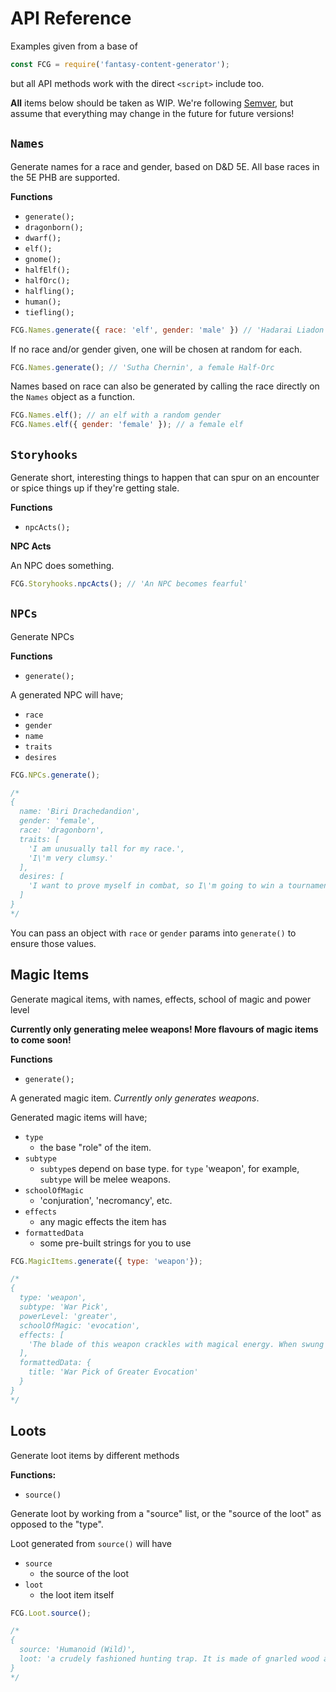 # API Reference

Examples given from a base of

```js
const FCG = require('fantasy-content-generator');
```

but all API methods work with the direct `<script>` include too.

**All** items below should be taken as WIP. We're following [Semver](https://semver.org/), but assume that everything may change in the future for future versions!

## `Names`

Generate names for a race and gender, based on D&D 5E. All base races in the 5E PHB are supported.

**Functions**

- `generate();`
- `dragonborn();`
- `dwarf();`
- `elf();`
- `gnome();`
- `halfElf();`
- `halfOrc();`
- `halfling();`
- `human();`
- `tiefling();`

```js
FCG.Names.generate({ race: 'elf', gender: 'male' }) // 'Hadarai Liadon'
```

If no race and/or gender given, one will be chosen at random for each.

```js
FCG.Names.generate(); // 'Sutha Chernin', a female Half-Orc
```

Names based on race can also be generated by calling the race directly on the `Names` object as a function.

```js
FCG.Names.elf(); // an elf with a random gender
FCG.Names.elf({ gender: 'female' }); // a female elf
```

## `Storyhooks`

Generate short, interesting things to happen that can spur on an encounter or spice things up if they're getting stale.

**Functions**

- `npcActs();`

**NPC Acts**

An NPC does something.

```js
FCG.Storyhooks.npcActs(); // 'An NPC becomes fearful'
```

## `NPCs`

Generate NPCs

**Functions**

- `generate();`

A generated NPC will have;

- `race`
- `gender`
- `name`
- `traits`
- `desires`

```js
FCG.NPCs.generate();

/*
{
  name: 'Biri Drachedandion',
  gender: 'female',
  race: 'dragonborn',
  traits: [
    'I am unusually tall for my race.',
    'I\'m very clumsy.'
  ],
  desires: [
    'I want to prove myself in combat, so I\'m going to win a tournament.'
  ]
}
*/
```

You can pass an object with `race` or `gender` params into `generate()` to ensure those values.

## Magic Items

Generate magical items, with names, effects, school of magic and power level

**Currently only generating melee weapons! More flavours of magic items to come soon!**

**Functions**

- `generate();`

A generated magic item. *Currently only generates weapons*.

Generated magic items will have;

- `type`
  - the base "role" of the item.
- `subtype`
  - `subtype`s depend on base type. for `type` 'weapon', for example, `subtype` will be melee weapons.
- `schoolOfMagic`
  - 'conjuration', 'necromancy', etc.
- `effects`
  - any magic effects the item has
- `formattedData`
  - some pre-built strings for you to use

```js
FCG.MagicItems.generate({ type: 'weapon'});

/*
{
  type: 'weapon',
  subtype: 'War Pick',
  powerLevel: 'greater',
  schoolOfMagic: 'evocation',
  effects: [
    'The blade of this weapon crackles with magical energy. When swung in front of a group of creatures, 2  of the creatures are struck with bolts of energy. Each affected creature takes 3d4 Lightning damage, and b ecomes Paralyzed for 2 rounds.'
  ],
  formattedData: {
    title: 'War Pick of Greater Evocation'
  }
}
*/
```

## Loots

Generate loot items by different methods

**Functions:**

- `source()`

Generate loot by working from a "source" list, or the "source of the loot" as opposed to the "type".

Loot generated from `source()` will have

- `source`
  - the source of the loot
- `loot`
  - the loot item itself

```js
FCG.Loot.source();

/*
{
  source: 'Humanoid (Wild)',
  loot: 'a crudely fashioned hunting trap. It is made of gnarled wood and jagged iron spikes. It could be used to trap small creatures, such as boar or deer.'
}
*/
```